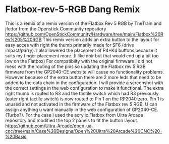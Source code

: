 # Flatbox-rev-5-RGB Dang Remix

This is a remix of a remix version of the Flatbox Rev 5 RGB by TheTrain and jfedor from the Openstick Community repository https://github.com/OpenStickCommunity/Hardware/tree/main/Flatbox%20Rev%205%20RGB
This remix version adds an extra button to the layout for easy acces with right the thumb primarily made for SF6 (drive impact/parry). I also lowered the placement of P4+K4 buttons because it suits my finger placement more. (I like noir but that would end up a bit too low on the Flatbox)
For compatibilty with the original firmware I did not mess with the routing of the pins so updating the Flatbox rev 5 RGB firmware from the GP2040-CE website will cause no functionality problems. 
However because of the extra button there are 2 more leds that need to be added to the data chain in the configuration. I will provide a screenshot with the correct settings in the web configuration to make it functional.
The extra right thumb is routed to R3 and the tactile switch which had R3 previously (outer right tactile switch) is now routed to Pin 1 on the RP2040 zero. Pin 1 is unused and not activated in the firmware of the Flatbox rev 5 RGB. U can assign anything u want manually in the web configuration of GP2040-CE. (Turbo?).
For the case I used the acrylic Flatbox from Ultra Arcade repository and modified the top 2 panels to fit the button layout. https://github.com/Ultra-Arcade/open-ua-cnc/tree/main/Case%20Designs/Open%20Ultra%20Arcade%20CNC%20-%20Basic
